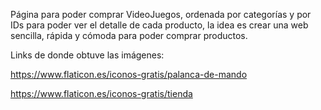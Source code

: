 Página para poder comprar VideoJuegos, ordenada por categorías y por IDs para poder ver el detalle de cada producto, la idea es crear una web sencilla, rápida y cómoda para poder comprar productos.



Links de donde obtuve las imágenes:

https://www.flaticon.es/iconos-gratis/palanca-de-mando

https://www.flaticon.es/iconos-gratis/tienda
